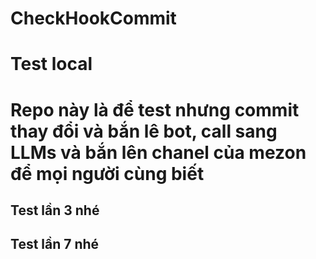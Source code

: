 # CheckHookCommit
# Test local
# Repo này là để test nhưng commit thay đổi và bắn lê bot, call sang LLMs và bắn lên chanel của mezon để mọi người cùng biết
## Test lần 3 nhé
## Test lần  7 nhé

